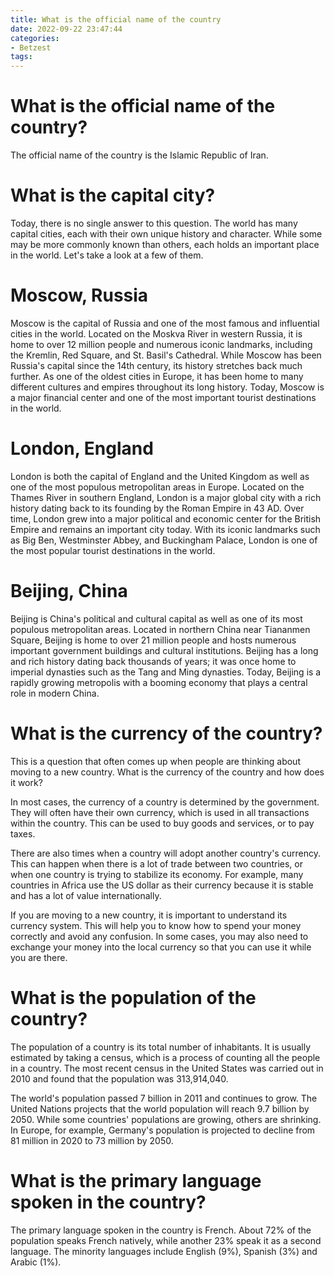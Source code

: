 ```yaml
---
title: What is the official name of the country
date: 2022-09-22 23:47:44
categories:
- Betzest
tags:
---
```



#  What is the official name of the country?

The official name of the country is the Islamic Republic of Iran.

#  What is the capital city?

Today, there is no single answer to this question. The world has many capital cities, each with their own unique history and character. While some may be more commonly known than others, each holds an important place in the world. Let's take a look at a few of them.

# Moscow, Russia

Moscow is the capital of Russia and one of the most famous and influential cities in the world. Located on the Moskva River in western Russia, it is home to over 12 million people and numerous iconic landmarks, including the Kremlin, Red Square, and St. Basil's Cathedral. While Moscow has been Russia's capital since the 14th century, its history stretches back much further. As one of the oldest cities in Europe, it has been home to many different cultures and empires throughout its long history. Today, Moscow is a major financial center and one of the most important tourist destinations in the world.

# London, England

London is both the capital of England and the United Kingdom as well as one of the most populous metropolitan areas in Europe. Located on the Thames River in southern England, London is a major global city with a rich history dating back to its founding by the Roman Empire in 43 AD. Over time, London grew into a major political and economic center for the British Empire and remains an important city today. With its iconic landmarks such as Big Ben, Westminster Abbey, and Buckingham Palace, London is one of the most popular tourist destinations in the world.

# Beijing, China

Beijing is China's political and cultural capital as well as one of its most populous metropolitan areas. Located in northern China near Tiananmen Square, Beijing is home to over 21 million people and hosts numerous important government buildings and cultural institutions. Beijing has a long and rich history dating back thousands of years; it was once home to imperial dynasties such as the Tang and Ming dynasties. Today, Beijing is a rapidly growing metropolis with a booming economy that plays a central role in modern China.

#  What is the currency of the country?

This is a question that often comes up when people are thinking about moving to a new country. What is the currency of the country and how does it work?

In most cases, the currency of a country is determined by the government. They will often have their own currency, which is used in all transactions within the country. This can be used to buy goods and services, or to pay taxes.

There are also times when a country will adopt another country's currency. This can happen when there is a lot of trade between two countries, or when one country is trying to stabilize its economy. For example, many countries in Africa use the US dollar as their currency because it is stable and has a lot of value internationally.

If you are moving to a new country, it is important to understand its currency system. This will help you to know how to spend your money correctly and avoid any confusion. In some cases, you may also need to exchange your money into the local currency so that you can use it while you are there.

#  What is the population of the country?

The population of a country is its total number of inhabitants. It is usually estimated by taking a census, which is a process of counting all the people in a country. The most recent census in the United States was carried out in 2010 and found that the population was 313,914,040.

The world's population passed 7 billion in 2011 and continues to grow. The United Nations projects that the world population will reach 9.7 billion by 2050. While some countries' populations are growing, others are shrinking. In Europe, for example, Germany's population is projected to decline from 81 million in 2020 to 73 million by 2050.

#  What is the primary language spoken in the country?

The primary language spoken in the country is French. About 72% of the population speaks French natively, while another 23% speak it as a second language. The minority languages include English (9%), Spanish (3%) and Arabic (1%).